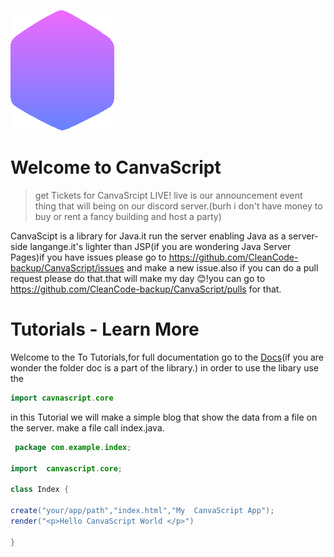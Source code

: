 
![img](https://github.com/CleanCode-developer/CanvaScript/blob/main/CanvaScript.png?raw=true "CanvaScript ")
# Welcome to CanvaScript
>get Tickets for CanvaSrcipt LIVE! live is our announcement event thing that will being on our discord server.(burh i don't have money to buy or rent a fancy building and host a party)



CanvaScipt is a library for Java.it run the server enabling Java as a server-side langange.it's lighter than JSP(if you are wondering Java Server Pages)if you have issues please go to
https://github.com/CleanCode-backup/CanvaScript/issues
and make a new issue.also if you can  do a pull request please do that.that will make my day 😊!you can go to
https://github.com/CleanCode-backup/CanvaScript/pulls for that.
# Tutorials - Learn More 
Welcome to the To Tutorials,for full documentation go to the <a href="Docs.md">Docs</a>(if you are wonder the folder doc is a part of the library.) 
in order to use the libary use the  
```java
import cavnascript.core
```

in this Tutorial we will make a simple blog that show the data from a file on the server.
make a file call index.java.

```java
 package com.example.index;

import  canvascript.core;

class Index {

create("your/app/path","index.html","My  CanvaScript App");
render("<p>Hello CanvaScript World </p>")

}
```
